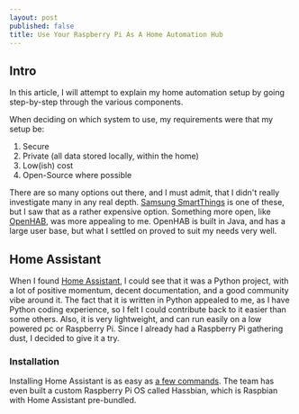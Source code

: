 ```yaml
---
layout: post
published: false
title: Use Your Raspberry Pi As A Home Automation Hub
---
```

## Intro

In this article, I will attempt to explain my home automation setup by going step-by-step through the various components.

When deciding on which system to use, my requirements were that my setup be:
1. Secure
2. Private (all data stored locally, within the home)
3. Low(ish) cost
4. Open-Source where possible

There are so many options out there, and I must admit, that I didn't really investigate many in any real depth. [Samsung SmartThings][2] is one of these, but I saw that as a rather expensive option. Something more open, like [OpenHAB][3], was more appealing to me. OpenHAB is built in Java, and has a large user base, but what I settled on proved to suit my needs very well.

## Home Assistant

When I found [Home Assistant][1], I could see that it was a Python project, with a lot of positive momentum, decent documentation, and a good community vibe around it. The fact that it is written in Python appealed to me, as I have Python coding experience, so I felt I could contribute back to it easier than some others. Also, it is very lightweight, and can run easily on a low powered pc or Raspberry Pi. Since I already had a Raspberry Pi gathering dust, I decided to give it a try.

### Installation
Installing Home Assistant is as easy as [a few commands][4]. The team has even built a custom Raspberry Pi OS called Hassbian, which is Raspbian with Home Assistant pre-bundled.



[1]: http://home-assistant.io
[2]: https://www.smartthings.com
[3]: http://www.openhab.org
[4]: https://home-assistant.io/getting-started/